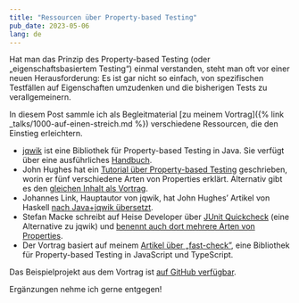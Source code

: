 ```yaml
---
title: "Ressourcen über Property-based Testing"
pub_date: 2023-05-06
lang: de
---
```


Hat man das Prinzip des Property-based Testing (oder „eigenschaftsbasiertem Testing“) einmal verstanden, steht man oft vor einer neuen Herausforderung:
Es ist gar nicht so einfach, von spezifischen Testfällen auf Eigenschaften umzudenken und die bisherigen Tests zu verallgemeinern.

In diesem Post sammle ich als Begleitmaterial [zu meinem Vortrag]({% link _talks/1000-auf-einen-streich.md %}) verschiedene Ressourcen, die den Einstieg erleichtern.

* [jqwik](https://jqwik.net) ist eine Bibliothek für Property-based Testing in Java.
  Sie verfügt über eine ausführliches [Handbuch](https://jqwik.net/docs/current/user-guide.html).
* John Hughes hat ein [Tutorial über Property-based Testing](https://research.chalmers.se/en/publication/517894) geschrieben, worin er fünf verschiedene Arten von Properties erklärt.
  Alternativ gibt es den [gleichen Inhalt als Vortrag](https://www.youtube.com/watch?v=zvRAyq5wj38).
* Johannes Link, Hauptautor von jqwik, hat John Hughes’ Artikel von Haskell [nach Java+jqwik übersetzt](https://johanneslink.net/how-to-specify-it/).
* Stefan Macke schreibt auf Heise Developer über [JUnit Quickcheck](https://github.com/pholser/junit-quickcheck) (eine Alternative zu jqwik) und [benennt auch dort mehrere Arten von Properties](https://www.heise.de/hintergrund/Property-based-Testing-mit-JUnit-QuickCheck-3935767.html).
* Der Vortrag basiert auf meinem [Artikel über „fast-check”](https://www.innoq.com/de/articles/2023/02/testing-fast-check/), eine Bibliothek für Property-based Testing in JavaScript und TypeScript.

Das Beispielprojekt aus dem Vortrag ist [auf GitHub verfügbar](https://github.com/larsrh/jqwik-jax-example).

Ergänzungen nehme ich gerne entgegen!
